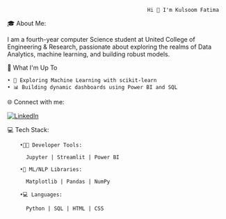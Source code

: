                                                  Hi 👋 I'm Kulsoom Fatima
🎓 About Me:

I am a fourth-year computer Science student at United College of Engineering & Research, passionate about exploring the realms of Data Analytics, machine learning, and building robust models.

🚀 What I'm Up To

	• 🤖 Exploring Machine Learning with scikit-learn
	• 📊 Building dynamic dashboards using Power BI and SQL

🌐 Connect with me:

 [![LinkedIn](https://img.shields.io/badge/-LinkedIn-blue?style=for-the-badge&logo=linkedin&logoColor=white)](https://www.linkedin.com/in/kulsoom-fatima-5b4205362/)

💻 Tech Stack:

        •👩‍💻 Developer Tools:

          Jupyter | Streamlit | Power BI

        •🧠 ML/NLP Libraries:

          Matplotlib | Pandas | NumPy

        •💻 Languages:

          Python | SQL | HTML | CSS





